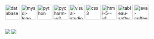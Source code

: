 <div style="display: inline_block"><br>
   <img width="48" height="48" src="https://img.icons8.com/glassmorphism/48/database.png" alt="database"/>
   <img width="48" height="48" src="https://img.icons8.com/fluency/48/mysql-logo.png" alt="mysql-logo"/>
   <img width="48" height="48" src="https://img.icons8.com/fluency/48/python.png" alt="python"/>
 <img width="48" height="48" src="https://img.icons8.com/color/48/pycharm--v2.png" alt="pycharm--v2"/>
<img width="48" height="48" src="https://img.icons8.com/color/48/visual-studio-code-2019.png" alt="visual-studio-code-2019"/>
<img width="48" height="48" src="https://img.icons8.com/color/48/css3.png" alt="css3"/>
<img width="48" height="48" src="https://img.icons8.com/color/48/html-5--v1.png" alt="html-5--v1"/>
<img width="48" height="48" src="https://img.icons8.com/color/48/tableau-software.png" alt="tableau-software"/>
<img width="48" height="48" src="https://img.icons8.com/fluency/48/java-coffee-cup-logo.png" alt="java-coffee-cup-logo"/>

          
            
          

</div>
  
  ##
 
<div> 
  <a href = "mailto:raissaalvimt@gmail.com"><img src="https://img.shields.io/badge/-Gmail-%23333?style=for-the-badge&logo=gmail&logoColor=white" target="_blank"></a>
  <a href="https://www.linkedin.com/in/raissaalvimt/" target="_blank"><img src="https://img.shields.io/badge/-LinkedIn-%230077B5?style=for-the-badge&logo=linkedin&logoColor=white" target="_blank"></a> 
  
</div>
